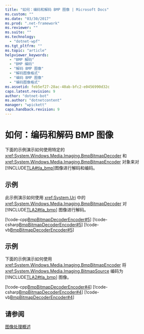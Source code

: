 ```yaml
---
title: "如何：编码和解码 BMP 图像 | Microsoft Docs"
ms.custom: ""
ms.date: "03/30/2017"
ms.prod: ".net-framework"
ms.reviewer: ""
ms.suite: ""
ms.technology: 
  - "dotnet-wpf"
ms.tgt_pltfrm: ""
ms.topic: "article"
helpviewer_keywords: 
  - "BMP 解码"
  - "BMP 编码"
  - "解码 BMP 图像"
  - "解码图像格式"
  - "编码 BMP 图像"
  - "编码图像格式"
ms.assetid: feb5ef27-28ac-40ab-bfc2-e0456990d32c
caps.latest.revision: 9
author: "dotnet-bot"
ms.author: "dotnetcontent"
manager: "wpickett"
caps.handback.revision: 9
---
```

# 如何：编码和解码 BMP 图像
下面的示例演示如何使用特定的 <xref:System.Windows.Media.Imaging.BmpBitmapDecoder> 和 <xref:System.Windows.Media.Imaging.BmpBitmapEncoder> 对象来对 [!INCLUDE[TLA#tla_bmp](../../../../includes/tlasharptla-bmp-md.md)]图像进行解码和编码。  
  
## 示例  
 此示例演示如何使用 <xref:System.Uri> 中的 <xref:System.Windows.Media.Imaging.BmpBitmapDecoder> 对[!INCLUDE[TLA2#tla_bmp](../../../../includes/tla2sharptla-bmp-md.md)] 图像进行解码。  
  
 [!code-cpp[BmpBitmapDecoderEncoder#5](../../../../samples/snippets/cpp/VS_Snippets_Wpf/BmpBitmapDecoderEncoder/CPP/anotherfile.cpp#5)]
 [!code-csharp[BmpBitmapDecoderEncoder#5](../../../../samples/snippets/csharp/VS_Snippets_Wpf/BmpBitmapDecoderEncoder/CSharp/BitmapFrame.cs#5)]
 [!code-vb[BmpBitmapDecoderEncoder#5](../../../../samples/snippets/visualbasic/VS_Snippets_Wpf/BmpBitmapDecoderEncoder/VB/BitmapFrame.vb#5)]  
  
## 示例  
 下面的示例演示如何使用 <xref:System.Windows.Media.Imaging.BmpBitmapEncoder> 将 <xref:System.Windows.Media.Imaging.BitmapSource> 编码为 [!INCLUDE[TLA2#tla_bmp](../../../../includes/tla2sharptla-bmp-md.md)] 图像。  
  
 [!code-cpp[BmpBitmapDecoderEncoder#4](../../../../samples/snippets/cpp/VS_Snippets_Wpf/BmpBitmapDecoderEncoder/CPP/anotherfile.cpp#4)]
 [!code-csharp[BmpBitmapDecoderEncoder#4](../../../../samples/snippets/csharp/VS_Snippets_Wpf/BmpBitmapDecoderEncoder/CSharp/BitmapFrame.cs#4)]
 [!code-vb[BmpBitmapDecoderEncoder#4](../../../../samples/snippets/visualbasic/VS_Snippets_Wpf/BmpBitmapDecoderEncoder/VB/BitmapFrame.vb#4)]  
  
## 请参阅  
 [图像处理概述](../../../../docs/framework/wpf/graphics-multimedia/imaging-overview.md)
